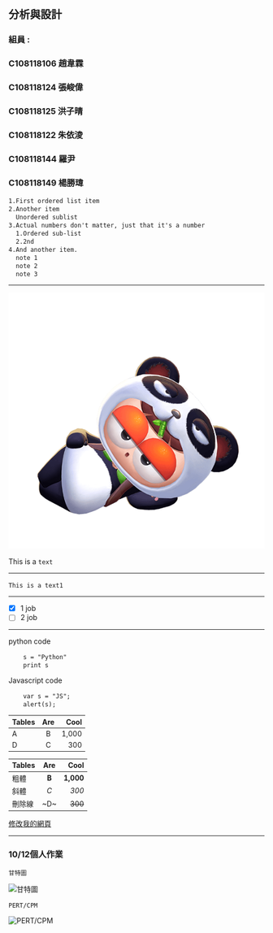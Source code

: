 ## 分析與設計

### 組員 :
### C108118106 趙韋霖
### C108118124 張峻偉
### C108118125 洪子晴
### C108118122 朱依淩
### C108118144 羅尹
### C108118149 楊勝瑋

    1.First ordered list item
    2.Another item
      Unordered sublist  
    3.Actual numbers don't matter, just that it's a number  
      1.Ordered sub-list  
      2.2nd  
    4.And another item.  
      note 1  
      note 2  
      note 3  
****
![睏寶](睏寶.png)


This is a `text`
****


```This is a text1```
****
- [x] 1 job
- [ ]  2 job
****
python code
```
    s = "Python"
    print s
```
Javascript code
```
    var s = "JS";
    alert(s);
```
| Tables        | Are           | Cool           |
| ------------- | :-----:       | ----:          |
| A             | B             | 1,000          |
| D             | C             | 300            |

| Tables           |Are            | Cool           |
| -------------    |:-----:        | ----:          |
|粗體              |**B**          |**1,000**        |
|斜體              |*C*            |*300*            |
|刪除線            |~D~            |~~300~~          |



[修改我的網頁](https://github.com/emily10-maker/first/edit/main/README.md)


****
### 10/12個人作業
    甘特圖
![甘特圖](甘特圖.png)

    PERT/CPM
![PERT/CPM](PERT.png)
    



